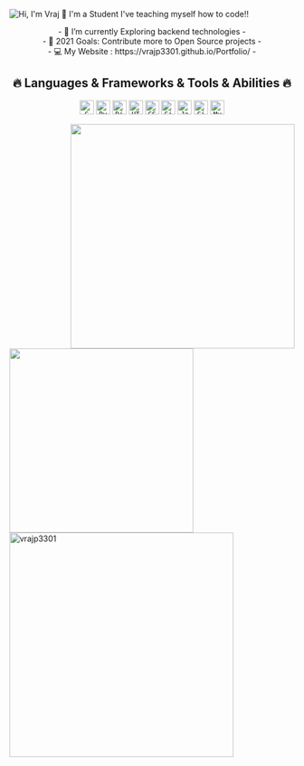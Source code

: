 ![Hi, I'm Vraj 👋 I'm a Student I've teaching myself how to code!!](https://github.com/vrajp3310/Trial/blob/main/assets/output.gif)


<p align="center">
- 🌱 I’m currently Exploring backend technologies
- <br>
- 🥅 2021 Goals: Contribute more to Open Source projects
- <br>
- 💻 My Website : https://vrajp3301.github.io/Portfolio/
- <br>
</p>

<h2 align="center">🔥 Languages & Frameworks & Tools & Abilities 🔥</h2>
<p align="center">
  <code><img title="C" height="25" src="https://github.com/zumrudu-anka/zumrudu-anka/blob/master/images/c.svg"></code>
  <code><img title="Python" height="25" src="https://github.com/zumrudu-anka/zumrudu-anka/blob/master/images/python-original.svg"></code>
  <code><img title="Django" height="25" src="https://github.com/zumrudu-anka/zumrudu-anka/blob/master/images/django.png"></code>
  <code><img title="HTML5" height="25" src="https://github.com/zumrudu-anka/zumrudu-anka/blob/master/images/html5.svg"></code>
  <code><img title="CSS" height="25" src="https://github.com/zumrudu-anka/zumrudu-anka/blob/master/images/css.svg"></code>
  <code><img title="Git" height="25" src="https://github.com/zumrudu-anka/zumrudu-anka/blob/master/images/git-original.svg"></code>
  <code><img title="Java" height="25" src="https://github.com/zumrudu-anka/zumrudu-anka/blob/master/images/java-original.svg"></code>
  <code><img title="GitHub" height="25" src="https://github.com/zumrudu-anka/zumrudu-anka/blob/master/images/github.svg"></code>
  <code><img title="MySQL" height="25" src="https://github.com/zumrudu-anka/zumrudu-anka/blob/master/images/mysql.svg"></code>
</p>

<img align="right" width=396 src="https://github-readme-stats.vercel.app/api?username=vrajp3301&show_icons=true&theme=react&border_color=61dafb&hide_border=true" />
<img width=325 align="center" src="https://github-readme-stats.vercel.app/api/top-langs/?username=vrajp3301&hide=c%23,powershell,java&title_color=61dafb&text_color=ffffff&icon_color=61dafb&bg_color=20232a&langs_count=8&layout=compact&border_color=61dafb&hide_border=true" />

<img align="center" width=396 src="https://github-readme-streak-stats.herokuapp.com/?user=vrajp3301&theme=react&border=61dafb&hide_border=true" alt="vrajp3301" />

